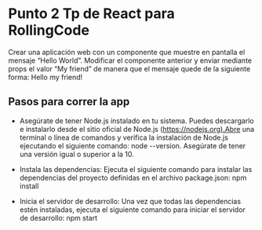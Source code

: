 # Punto 2 Tp de React para RollingCode

Crear una aplicación web con un componente que muestre en pantalla el mensaje
“Hello World”.
Modificar el componente anterior y enviar mediante props el valor “My friend” de
manera que el mensaje quede de la siguiente forma:
Hello my friend!

## Pasos para correr la app

- Asegúrate de tener Node.js instalado en tu sistema. Puedes descargarlo e instalarlo desde el sitio oficial de Node.js (<https://nodejs.org).Abre> una terminal o línea de comandos y verifica la instalación de Node.js ejecutando el siguiente comando: node --version. Asegúrate de tener una versión igual o superior a la 10.

- Instala las dependencias: Ejecuta el siguiente comando para instalar las dependencias del proyecto definidas en el archivo package.json: npm install

- Inicia el servidor de desarrollo: Una vez que todas las dependencias estén instaladas, ejecuta el siguiente comando para iniciar el servidor de desarrollo: npm start
